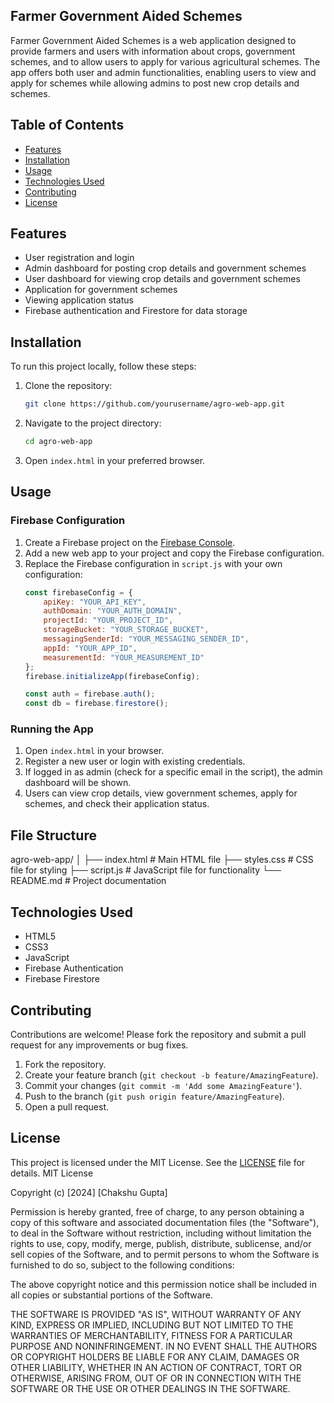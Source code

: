 ## Farmer Government Aided Schemes

Farmer Government Aided Schemes is a web application designed to provide farmers and users with information about crops, government schemes, and to allow users to apply for various agricultural schemes. The app offers both user and admin functionalities, enabling users to view and apply for schemes while allowing admins to post new crop details and schemes.

## Table of Contents

- [Features](#features)
- [Installation](#installation)
- [Usage](#usage)
- [Technologies Used](#technologies-used)
- [Contributing](#contributing)
- [License](#license)

## Features

- User registration and login
- Admin dashboard for posting crop details and government schemes
- User dashboard for viewing crop details and government schemes
- Application for government schemes
- Viewing application status
- Firebase authentication and Firestore for data storage

## Installation

To run this project locally, follow these steps:

1. Clone the repository:
    ```sh
    git clone https://github.com/yourusername/agro-web-app.git
    ```

2. Navigate to the project directory:
    ```sh
    cd agro-web-app
    ```

3. Open `index.html` in your preferred browser.

## Usage

### Firebase Configuration

1. Create a Firebase project on the [Firebase Console](https://console.firebase.google.com/).
2. Add a new web app to your project and copy the Firebase configuration.
3. Replace the Firebase configuration in `script.js` with your own configuration:
    ```javascript
    const firebaseConfig = {
        apiKey: "YOUR_API_KEY",
        authDomain: "YOUR_AUTH_DOMAIN",
        projectId: "YOUR_PROJECT_ID",
        storageBucket: "YOUR_STORAGE_BUCKET",
        messagingSenderId: "YOUR_MESSAGING_SENDER_ID",
        appId: "YOUR_APP_ID",
        measurementId: "YOUR_MEASUREMENT_ID"
    };
    firebase.initializeApp(firebaseConfig);

    const auth = firebase.auth();
    const db = firebase.firestore();
    ```

### Running the App

1. Open `index.html` in your browser.
2. Register a new user or login with existing credentials.
3. If logged in as admin (check for a specific email in the script), the admin dashboard will be shown.
4. Users can view crop details, view government schemes, apply for schemes, and check their application status.

## File Structure
agro-web-app/
│
├── index.html # Main HTML file
├── styles.css # CSS file for styling
├── script.js # JavaScript file for functionality
└── README.md # Project documentation

## Technologies Used

- HTML5
- CSS3
- JavaScript
- Firebase Authentication
- Firebase Firestore

## Contributing

Contributions are welcome! Please fork the repository and submit a pull request for any improvements or bug fixes.

1. Fork the repository.
2. Create your feature branch (`git checkout -b feature/AmazingFeature`).
3. Commit your changes (`git commit -m 'Add some AmazingFeature'`).
4. Push to the branch (`git push origin feature/AmazingFeature`).
5. Open a pull request.

## License

This project is licensed under the MIT License. See the [LICENSE](LICENSE) file for details.
MIT License

Copyright (c) [2024] [Chakshu Gupta]

Permission is hereby granted, free of charge, to any person obtaining a copy
of this software and associated documentation files (the "Software"), to deal
in the Software without restriction, including without limitation the rights
to use, copy, modify, merge, publish, distribute, sublicense, and/or sell
copies of the Software, and to permit persons to whom the Software is
furnished to do so, subject to the following conditions:

The above copyright notice and this permission notice shall be included in all
copies or substantial portions of the Software.

THE SOFTWARE IS PROVIDED "AS IS", WITHOUT WARRANTY OF ANY KIND, EXPRESS OR
IMPLIED, INCLUDING BUT NOT LIMITED TO THE WARRANTIES OF MERCHANTABILITY,
FITNESS FOR A PARTICULAR PURPOSE AND NONINFRINGEMENT. IN NO EVENT SHALL THE
AUTHORS OR COPYRIGHT HOLDERS BE LIABLE FOR ANY CLAIM, DAMAGES OR OTHER
LIABILITY, WHETHER IN AN ACTION OF CONTRACT, TORT OR OTHERWISE, ARISING FROM,
OUT OF OR IN CONNECTION WITH THE SOFTWARE OR THE USE OR OTHER DEALINGS IN THE
SOFTWARE.